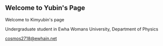 ## Welcome to Yubin's Page
Welcome to Kimyubin's page

Undergraduate student in Ewha Womans University, Department of Physics

cosmos2718@ewhain.net
